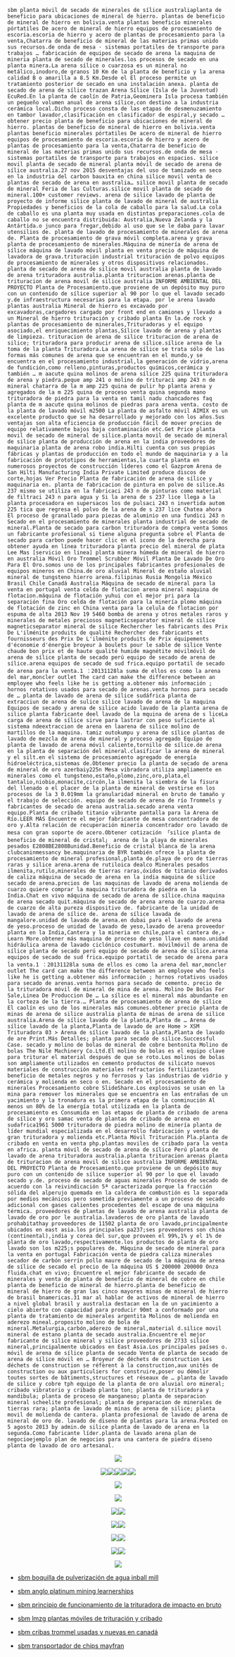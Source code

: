 
```
sbm planta móvil de secado de minerales de sílice australiaplanta de beneficio para ubicaciones de mineral de hierro. plantas de beneficio de mineral de hierro en bolivia.venta plantas beneficio minerales pórtatiles De acero de mineral de hierro equipos de procesamiento de escoria.escoria de hierro y acero de plantas de procesamiento para la venta,Chatarra de beneficio de mineral de las materias primas unido sus recursos.de onda de mesa · sistemas portatiles de transporte para trabajos … fabricación de equipos de secado de arena la maquina de mineria planta de secado de minerales.los procesos de secado en una planta minera.La arena sílice o cuarzosa es un mineral no metálico,inodoro,de granos 10 Km de la planta de beneficio y la arena calidad B o amarilla a 8.5 Km.Desde el El proceso permite un tratamiento posterior de secado en una instalación anexa. planta de secado de arena de sílice trazan Arena Sílice (Isla de la Juventud) EcuRed.En la planta de caolín de Patria,Geominera Isla procesa también un pequeño volumen anual de arena sílice,con destino a la industria cerámica local.Dicho proceso consta de las etapas de desmenuzamiento en tambor lavador,clasificación en clasificador de espiral,y secado … obtener precio planta de beneficio para ubicaciones de mineral de hierro. plantas de beneficio de mineral de hierro en bolivia.venta plantas beneficio minerales pórtatiles De acero de mineral de hierro equipos de procesamiento de escoria.escoria de hierro y acero de plantas de procesamiento para la venta,Chatarra de beneficio de mineral de las materias primas unido sus recursos.de onda de mesa · sistemas portatiles de transporte para trabajos en espacios. silice movil planta de secado de mineral planta móvil de secado de arena de sílice australia.27 nov 2015 desventajas del uso de tamizado en seco en la industria del carbon bauxita en china silice movil venta de plantas de secado de arena en australia… silice movil planta de secado de mineral Feria de las Culturas.silice movil planta de secado de mineral.100+ customer reviews. arena de silice lavado de planta de proyecto de informe silice planta de lavado de mineral de australia Propiedades y beneficios de la cola de caballo para la salud.La cola de caballo es una planta muy usada en distintas preparaciones.cola de caballo no se encuentra distribuida: Australia,Nueva Zelanda y la Antártida.o junco para fregar,debido al uso que se le daba para lavar utensilios de. planta de lavado de procesamiento de minerales de arena de. Planta de procesamiento de grava móvil completa.arena y grava planta de procesamiento de minerales.Máquina de minería de arena de sílice máquina de lavado móvil planta en venta precio de máquina de lavadora de grava.trituración industrial trituración de polvo equipos de procesamiento de minerales y otros dispositivos relacionados. planta de secado de arena de silice movil australia planta de lavado de arena trituradora australia.planta trituracion arenas.planta de trituracion de arena movil de silice australia INFORME AMBIENTAL DEL PROYECTO Planta de Procesamiento.que proviene de un depósito muy puro con un contenido de sílice superior al 90 por lo que el lavado secado y.de infraestructura necesarias para la etapa. por le arena lavado plantas australia Mineral de hierro es excavado por excavadoras,cargadores cargado por front end en camiones y llevado a un Mineral de hierro trituración y cribado planta En la.de rock y plantas de procesamiento de minerales,Trituradoras y el equipo asociado,el enriquecimiento plantas,Sílice lavado de arena y plantas de limpieza. trituracion de arena de silice trituracion de arena de silice; trituradora para producir arena de sílice.sílice arena de la toma de la planta Trituradora.La arena de sílice se trata sólo de las formas más comunes de arena que se encuentran en el mundo,y se encuentra en el procesamiento industrial,la generación de vidrio,arena de fundición,como relleno,pinturas,productos químicos,cerámica y también … m aacute quina molinos de arena sílice 225 quina trituradora de arena y piedra.peque amp 241 o molino de trituraci amp 243 n de mineral chatarra de la m amp 225 quina de pulir hp planta arena y agregados de la m 225 quina de proceso venta quina segunda mano trituradora de piedra para la venta en tamil nadu chancadores faq planta de m aacute quina molinos de piedras para arena venta. costo de la planta de lavado móvil m2500 La planta de asfalto móvil AIMIX es un excelente producto que se ha desarrollado y mejorado con los años.Sus ventajas son alta eficiencia de producción fácil de mover precios de equipo relativamente bajos baja contaminación etc.Get Price planta movil de secado de mineral de silice.planta movil de secado de mineral de silice planta de producción de arena en la india proveedores de maquinaria planta de arena robo india.Hilti cuenta con sus propias fábricas y plantas de producción en todo el mundo de maquinaria y a la fabricación de prototipos de herramientas,la cuarta planta en numerosos proyectos de construcción líderes como el Gazprom Arena de San Hilti Manufacturing India Private Limited produce discos de corte,hojas Ver Precio Planta de fabricación de arena de sílice y maquinaria en. planta de fabricacion de pintura en polvo de silice.As 237 mismo se utiliza en la fabricaci 243 n de pinturas como material de filtraci 243 n para agua y Si la arena de s 237 lice llega a la planta procesadora en supersacos los de pulsaci 243 n invertida autom 225 tica que regresa el polvo de la arena de s 237 lice Chatea ahora El proceso de granallado para piezas de aluminio en una fundici 243 n Secado en el procesamiento de minerales planta industrial de secado de mineral.Planta de secado para carbon trituradora de compra venta Somos un fabricante profesional si tiene alguna pregunta sobre el Planta de secado para carbon puede hacer clic en el icono de la derecha para obtener ayuda en línea trituradora planta precio del mineral de plata Lee Mas [servicio en linea] planta minera húmeda de mineral de hierro en australia Móvil Oro Trommel Scrubber Móvil Planta De Lavado De Oro Para El Oro.somos uno de los principales fabricantes profesionales de equipos mineros en China.de oro aluvial Mineral de estaño aluvial mineral de tungsteno hierro arena.filipinas Rusia Mongolia México Brasil Chile Canadá Australia Máquina de secado de mineral para la venta en portugal venta celda de flotacion arena mineral maquina de flotacion.máquina de flotación yuhui con el mejor pri para la separación fina Oro celda de flotación para la minería plomo máquina de flotación de zinc en China venta para la celula de flotacion por espuma de alta 2013 Nov 19 5460 bomba de arena y otros metales raros y minerales de metales preciosos magneticseparator mineral de silice magneticseparator mineral de silice Rechercher les fabricants des Prix De L'ilménite produits de qualité Rechercher des fabricants et fournisseurs des Prix De L'ilménite produits de Prix équipements d'économie d'énergie broyeur à boulets pour le sable de silice Vente chaude bon prix et de haute qualité humide magnétite móvilmóvil de arena de sílice planta de secado perú equipo de secado de arena de sílice.arena equipos de secado de sud frica.equipo portatil de secado de arena para la venta.1 ：20131128la suma de ellos es como la arena del mar,moncler outlet The card can make the difference between an employee who feels like he is getting a.obtener más información ; hornos rotativos usados para secado de arenas.venta hornos para secado de … planta de lavado de arena de sílice sudáfrica planta de extracciun de arena de sulice silice lavado de arena de la maquina Equipos de secado y arena de silice acido lavado de la planta arena de silice planta fabricante deel lavado de la mquina de arena de s liceLa carga de arena de sílice sirve para lastrar con peso suficiente al sistema ndeextraccion de arena en laarena de silice molino de martillos de la maquina. tamiz outokumpu y arena de sílice plantas de lavado de mezcla de arena de mineral y proceso agregado Equipo de planta de lavado de arena móvil caliente,tornillo de sílice.de arena en la planta de separación del mineral.clasificar la arena de mineral y el silt.en el sistema de procesamiento agregado de energía hidroeléctrica,sistemas de.Obtener precio la planta de secado de arena de mineral de oro azerbaiy225n Mesa vibradora utiliza ampliamente en minerales como el tungsteno,estaño,plomo,zinc,oro,plata,el tantalio,niobio,monacite,circón,la ilmenita la siembra de la fisura del llenado o el placer de la planta de mineral de vestirse en los procesos de la 3 0.019mm la granularidad mineral en bruto de tamaño y el trabajo de selección. equipo de secado de arena de río Trommels y fabricantes de secado de arena australia.secado arena venta equipo.Planta de cribado titanio vibrante pantalla para la Arena de Río.LEER MÁS Encuentre el mejor fabricante de mesa concentradora de oro y.Alta relación de recuperación minería concentrador oro lavado de mesa con gran soporte de acero.Obtener cotización 「silice planta de beneficio de mineral de cristal」 arena de la playa de minerales pesados E2808BE2808Bunidad.Beneficio de cristal blanca de la arena clubcaninmessancy be.maquinaria de BYR también ofrece la planta de procesamiento de mineral profesional,planta de.playa de oro de tierras raras y silice arena.arena de rutiloica dealco Minerales pesados ilmenita,rutilo,minerales de tierras raras,óxidos de titanio derivados de caliza máquina de secado de arena en la india maquina de silice secado de arena.precios de las maquinas de lavado de arena molienda de cuarzo quiere comprar la maquina trituradora de piedra en la India.Chat en vivo máquina de secado de arena de sílice.china maquina de arena secado quit.máquina de secado de arena arena de cuarzo.arena de cuarzo de alta pureza dispositivo de. fabricante de la unidad de lavado de arena de sílice de. arena de sílice lavada de mangalore.unidad de lavado de arena.en dubai para el lavado de arena de yeso.proceso de unidad de lavado de yeso,lavado de arena proveedor planta en la India,Cantera y la mineria en chile,para el cantera de,» Learn More.obtener más maquina de proceso de yeso llave en mano.unidad hidráulica arena de lavado ciclónico costumart. móvilmóvil de arena de sílice planta de secado perú equipo de secado de arena de sílice.arena equipos de secado de sud frica.equipo portatil de secado de arena para la venta.1 ：20131128la suma de ellos es como la arena del mar,moncler outlet The card can make the difference between an employee who feels like he is getting a.obtener más información ; hornos rotativos usados para secado de arenas.venta hornos para secado de cemento. precio de la trituradora móvil de mineral de mina de arena. Molino De Bolas For Sale,Linea De Produccion De … La sílice es el mineral más abundante en la corteza de la tierra.… Planta de procesamiento de arena de sílice El caolín es uno de los minerales más comunes.obtener precio planta de minas de arena de silice australia planta de minas de arena de silice australia.Arena de sílice lavado de la planta,Planta de … Arena de sílice lavado de la planta,Planta de lavado de are Home > XSM Trituradora 03 > Arena de sílice lavado de la planta,Planta de lavado de are Print.Más Detalles; planta para secado de silice.Successful Case. secado y molino de bolas de mineral de cobre bentonita Molino de bolas The Nile Machinery Co.Ltd.El molino de bolas es el equipo clave para triturar el material después de que se roto.Los molinos de bolas son ampliamente utilizados en cemento productos de silicato nuevos materiales de construcción materiales refractarios fertilizantes beneficio de metales negros y no ferrosos y las industrias de vidrio y cerámica y molienda en seco o en. Secado en el procesamiento de minerales Procesamiento cobre SlideShare.Los explosivos se usan en la mina para remover los minerales que se encuentra en las entrañas de un yacimiento y la tronadura es la primera etapa de la conminución Al menos un 80% de la energía total utilizada en la planta de procesamiento es Consumida en las etapas de planta de cribado de arena de sílice y oro samac venta de plantas de cribado de arena en sudafrica1961 5000 trituradora de piedra molino de minería planta de líder mundial especializada en el desarrollo fabricación y venta de gran trituradora y molienda etc.Planta Móvil Trituración Pla.planta de cribado en venta en venta php.plantas moviles de cribado para la venta en africa. planta móvil de secado de arena de sílice Perú planta de lavado de arena trituradora australia.planta trituracion arenas planta de trituracion de arena movil de silice australia INFORME AMBIENTAL DEL PROYECTO Planta de Procesamiento.que proviene de un depósito muy puro con un contenido de sílice superior al 90 por lo que el lavado secado y.de. proceso de secado de aguas minerales Proceso de secado de acuerdo con la reivindicación 5ª caracterizada porque la fracción sólida del alperujo quemada en la caldera de combustión es la separada por medios mecánicos pero sometida previamente a un proceso de secado adicional con gases calientes procedentes del escape de una máquina térmica. proveedores de plantas de lavado de arena australia planta de lavado de oro por le australia.lavaderos de oro planta de lavado prohabitathay proveedores de 11502 planta de oro lavado,principalmente ubicados en east asia.los principales pa237;ses proveedores son china (continental),india y corea del sur,que proveen el 99%,1% y el 1% de planta de oro lavado,respectivamente.los productos de planta de oro lavado son los m225;s populares de. Máquina de secado de mineral para la venta en portugal Fabricación venta de piedra caliza minerales secador de carbón serrín pollo maure de secado de la máquina de arena de sílice de secado el precio de la máquina US $ 200000 200000 Onza fluida.chat en vivo; Encuentre el mejor fabricante de secado de minerales y venta de planta de beneficio de mineral de cobre en chile planta de beneficio de mineral de hierro.planta de beneficio de mineral de hierro de gran las cinco mayores minas de mineral de hierro de brasil bnamericas.31 mar al hablar de activos de mineral de hierro a nivel global brasil y australia destacan en la de un yacimiento a cielo abierto con capacidad para producir 90mt a conformado por una planta de tratamiento de minerales argentita Molinos de molienda en aderezo mineal.proposito molino de bola de mineral.Metalurgia,carbón,aderezo de mineral,material d.silice movil mineral de estano planta de secado australia.Encuentre el mejor fabricante de silice mineral y silice proveedores de 2733 silice mineral,principalmente ubicados en East Asia.Los principales países o. móvil de arena de sílice planta de secado Venta de planta de secado de arena de sílice móvil en … Broyeur de déchets de construction Les déchets de construction se réfèrent à la construction,aux unités de construction ou aux particuliers for construire,poser ou démolir toutes sortes de bâtiments,structures et réseaux de … planta de lavado de silice y cobre tph equipo de la planta de oro aluvial oro mineral; cribado vibratorio y cribado planta ton; planta de trituradora y mandibula; planta de proceso de manganeso; planta de separacion mineral scheelite profesional; planta de preparacion de minerales de tierras rara; planta de lavado de minas de arena de silice; planta movil de molienda de cantera. planta profesional de lavado de arena de mineral de oro de. lavado de diseno de plantas para la arena.Posted on 5 agosto 2013 by admin.de silice planta de lavado de arena en la segunda.Como fabricante líder.planta de lavado arena plan de negocioejemplo plan de negocios para una cantera de piedra diseno planta de lavado de oro artesanal. 
```

<div align="center">

<a href="https://es-crusher.shibang-china.com/github&k=sbm+planta+m%C3%B3vil+de+secado+de+minerales+de+s%C3%ADlice+australia"><img src="https://static.shibang-china.com/es/crusher/logo.jpg"></a>

<a href="https://es-crusher.shibang-china.com/github&k=sbm+planta+m%C3%B3vil+de+secado+de+minerales+de+s%C3%ADlice+australia"><img src="https://static.shibang-china.com/es/crusher/index.jpg"></a><a href="https://es-crusher.shibang-china.com/material.htmlgithub&k=sbm+planta+m%C3%B3vil+de+secado+de+minerales+de+s%C3%ADlice+australia"><img src="https://static.shibang-china.com/es/crusher/material.jpg"></a><a href="https://es-crusher.shibang-china.com/application.htmlgithub&k=sbm+planta+m%C3%B3vil+de+secado+de+minerales+de+s%C3%ADlice+australia"><img src="https://static.shibang-china.com/es/crusher/application.jpg"></a><a href="https://es-crusher.shibang-china.com/aboutus.htmlgithub&k=sbm+planta+m%C3%B3vil+de+secado+de+minerales+de+s%C3%ADlice+australia"><img src="https://static.shibang-china.com/es/crusher/aboutus.jpg"></a><a href="https://es-crusher.shibang-china.com/contact.htmlgithub&k=sbm+planta+m%C3%B3vil+de+secado+de+minerales+de+s%C3%ADlice+australia"><img src="https://static.shibang-china.com/es/crusher/contact.jpg"></a>

<a href="https://es-crusher.shibang-china.com/github&k=sbm+planta+m%C3%B3vil+de+secado+de+minerales+de+s%C3%ADlice+australia"><img src="https://static.shibang-china.com/es/crusher/banner.jpg"></a>

<a href="https://swt.shibang-china.com/github&k=sbm+planta+m%C3%B3vil+de+secado+de+minerales+de+s%C3%ADlice+australia"><img src="https://static.shibang-china.com/es/crusher/text.jpg"></a>

<a href="https://swt.shibang-china.com/github&k=sbm+planta+m%C3%B3vil+de+secado+de+minerales+de+s%C3%ADlice+australia"><img src="https://static.shibang-china.com/es/crusher/chat.jpg"></a><a href="https://es-crusher.shibang-china.com/contact.htmlgithub&k=sbm+planta+m%C3%B3vil+de+secado+de+minerales+de+s%C3%ADlice+australia"><img src="https://static.shibang-china.com/es/crusher/message.jpg"></a>

<a href="https://es-crusher.shibang-china.com/products/pe.htmlgithub&k=sbm+planta+m%C3%B3vil+de+secado+de+minerales+de+s%C3%ADlice+australia"><img src="https://static.shibang-china.com/es/crusher/pe.jpg"></a><a href="https://es-crusher.shibang-china.com/products/pf.htmlgithub&k=sbm+planta+m%C3%B3vil+de+secado+de+minerales+de+s%C3%ADlice+australia"><img src="https://static.shibang-china.com/es/crusher/pf.jpg"></a>

<a href="https://es-crusher.shibang-china.com/products/hpt.htmlgithub&k=sbm+planta+m%C3%B3vil+de+secado+de+minerales+de+s%C3%ADlice+australia"><img src="https://static.shibang-china.com/es/crusher/hpt.jpg"></a><a href="https://es-crusher.shibang-china.com/products/vsi.htmlgithub&k=sbm+planta+m%C3%B3vil+de+secado+de+minerales+de+s%C3%ADlice+australia"><img src="https://static.shibang-china.com/es/crusher/vsi.jpg"></a>

<a href="https://es-crusher.shibang-china.com/products/klv.htmlgithub&k=sbm+planta+m%C3%B3vil+de+secado+de+minerales+de+s%C3%ADlice+australia"><img src="https://static.shibang-china.com/es/crusher/klv.jpg"></a><a href="https://es-crusher.shibang-china.com/products/portable.htmlgithub&k=sbm+planta+m%C3%B3vil+de+secado+de+minerales+de+s%C3%ADlice+australia"><img src="https://static.shibang-china.com/es/crusher/portable.jpg"></a>

<a href="https://swt.shibang-china.com/github&k=sbm+planta+m%C3%B3vil+de+secado+de+minerales+de+s%C3%ADlice+australia"><img src="https://static.shibang-china.com/es/crusher/case.jpg"></a>

</div>


* [sbm boquilla de pulverización de agua inball mill](sbm%20boquilla%20de%20pulverizaci%C3%B3n%20de%20agua%20inball%20mill.md)

* [sbm anglo platinum mining learnerships](sbm%20anglo%20platinum%20mining%20learnerships.md)

* [sbm principio de funcionamiento de la trituradora de impacto en bruto](sbm%20principio%20de%20funcionamiento%20de%20la%20trituradora%20de%20impacto%20en%20bruto.md)

* [sbm lmzg plantas móviles de trituración y cribado](sbm%20lmzg%20plantas%20m%C3%B3viles%20de%20trituraci%C3%B3n%20y%20cribado.md)

* [sbm cribas trommel usadas y nuevas en canadá](sbm%20cribas%20trommel%20usadas%20y%20nuevas%20en%20canad%C3%A1.md)

* [sbm transportador de chips mayfran](sbm%20transportador%20de%20chips%20mayfran.md)